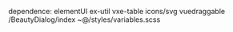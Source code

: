 dependence:
  elementUI
  ex-util
  vxe-table
  icons/svg
  vuedraggable
  /BeautyDialog/index
  ~@/styles/variables.scss
